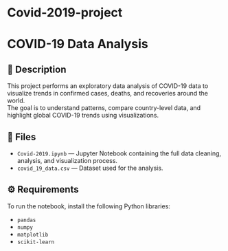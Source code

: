 # Covid-2019-project
# COVID-19 Data Analysis

## 📖 Description
This project performs an exploratory data analysis  of COVID-19 data to visualize trends in confirmed cases, deaths, and recoveries around the world.  
The goal is to understand patterns, compare country-level data, and highlight global COVID-19 trends using visualizations.

## 📂 Files
- `Covid-2019.ipynb` — Jupyter Notebook containing the full data cleaning, analysis, and visualization process.
- `covid_19_data.csv` — Dataset used for the analysis.

## ⚙️ Requirements
To run the notebook, install the following Python libraries:

- `pandas`
- `numpy`
- `matplotlib`
- `scikit-learn`

